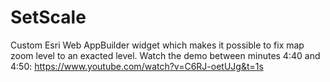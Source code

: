 # SetScale
Custom Esri Web AppBuilder widget which makes it possible to fix map zoom level to an exacted level. Watch the demo between minutes 4:40 and 4:50: https://www.youtube.com/watch?v=C6RJ-oetUJg&t=1s




